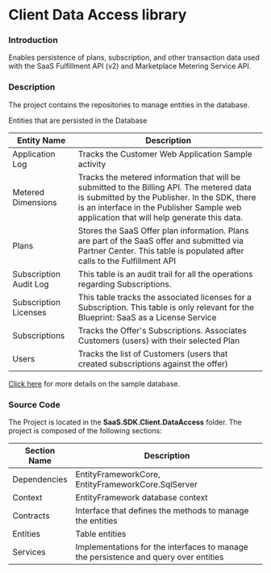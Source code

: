 # Client Data Access library

### Introduction

Enables persistence of plans, subscription, and other transaction data used with the SaaS Fulfillment API (v2) and Marketplace Metering Service API.	

### Description

The project contains the repositories to manage entities in the database.

Entities that are persisted in the Database

| Entity Name | Description |
| --- | --- | 
| Application Log | Tracks the Customer Web Application Sample activity |  
| Metered Dimensions | Tracks the metered information that will be submitted to the Billing API. The metered data is submitted by the Publisher. In the SDK, there is an interface in the Publisher Sample web application that will help generate this data.  |  
| Plans | Stores the SaaS Offer plan information. Plans are part of the SaaS offer and submitted via Partner Center. This table is populated after calls to the Fulfillment API|  
| Subscription Audit Log | This table is an audit trail for all the operations regarding Subscriptions. |  
| Subscription Licenses | This table tracks the associated licenses for a Subscription. This table is only relevant for the Blueprint: SaaS as a License Service |  
| Subscriptions | Tracks the Offer's Subscriptions. Associates Customers (users) with their selected Plan|  
| Users | Tracks the list of Customers (users that created subscriptions against the offer) |  

[Click here](Transactable-SaaS-SDK-Sample-Database.md) for more details on the sample database. 
### Source Code 

The Project is located in the **SaaS.SDK.Client.DataAccess** folder. The project is composed of the following sections: 

| Section Name | Description |
| --- | --- |  
| Dependencies | EntityFrameworkCore,  EntityFrameworkCore.SqlServer|
| Context | EntityFramework database context | 
| Contracts | Interface that defines the methods to manage the entities |
| Entities | Table entities | 
| Services | Implementations for the interfaces to manage the persistence and query over entities |
 



